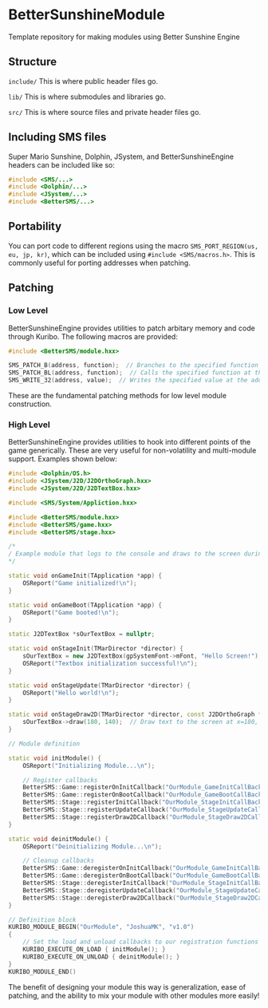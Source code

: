 # BetterSunshineModule
Template repository for making modules using Better Sunshine Engine

## Structure
`include/` This is where public header files go.

`lib/` This is where submodules and libraries go.

`src/` This is where source files and private header files go.

## Including SMS files
Super Mario Sunshine, Dolphin, JSystem, and BetterSunshineEngine headers can be included like so:

```c++
#include <SMS/...>
#include <Dolphin/...>
#include <JSystem/...>
#include <BetterSMS/...>
```

## Portability
You can port code to different regions using the macro `SMS_PORT_REGION(us, eu, jp, kr)`, which can be included using `#include <SMS/macros.h>`. This is commonly useful for porting addresses when patching.

## Patching

### Low Level
BetterSunshineEngine provides utilities to patch arbitary memory and code through Kuribo. The following macros are provided:

```c++
#include <BetterSMS/module.hxx>

SMS_PATCH_B(address, function);  // Branches to the specified function at the address
SMS_PATCH_BL(address, function);  // Calls the specified function at the address
SMS_WRITE_32(address, value);  // Writes the specified value at the address
```

These are the fundamental patching methods for low level module construction.

### High Level
BetterSunshineEngine provides utilities to hook into different points of the game generically. These are very useful for non-volatility and multi-module support. Examples shown below:

```c++
#include <Dolphin/OS.h>
#include <JSystem/J2D/J2DOrthoGraph.hxx>
#include <JSystem/J2D/J2DTextBox.hxx>

#include <SMS/System/Appliction.hxx>

#include <BetterSMS/module.hxx>
#include <BetterSMS/game.hxx>
#include <BetterSMS/stage.hxx>

/*
/ Example module that logs to the console and draws to the screen during gameplay
*/

static void onGameInit(TApplication *app) {
    OSReport("Game initialized!\n");
}

static void onGameBoot(TApplication *app) {
    OSReport("Game booted!\n");
}

static J2DTextBox *sOurTextBox = nullptr;

static void onStageInit(TMarDirector *director) {
    sOurTextBox = new J2DTextBox(gpSystemFont->mFont, "Hello Screen!");
    OSReport("Textbox initialization successful!\n");
}

static void onStageUpdate(TMarDirector *director) {
    OSReport("Hello world!\n");
}

static void onStageDraw2D(TMarDirector *director, const J2DOrthoGraph *ortho) {
    sOurTextBox->draw(180, 140);  // Draw text to the screen at x=180, y=140
}

// Module definition

static void initModule() {
    OSReport("Initializing Module...\n");

    // Register callbacks
    BetterSMS::Game::registerOnInitCallback("OurModule_GameInitCallBack", onGameInit);
    BetterSMS::Game::registerOnBootCallback("OurModule_GameBootCallBack", onGameBoot);
    BetterSMS::Stage::registerInitCallback("OurModule_StageInitCallBack", onStageInit);
    BetterSMS::Stage::registerUpdateCallback("OurModule_StageUpdateCallBack", onStageUpdate);
    BetterSMS::Stage::registerDraw2DCallback("OurModule_StageDraw2DCallBack", onStageDraw2D);
}

static void deinitModule() {
    OSReport("Deinitializing Module...\n");

    // Cleanup callbacks
    BetterSMS::Game::deregisterOnInitCallback("OurModule_GameInitCallBack");
    BetterSMS::Game::deregisterOnBootCallback("OurModule_GameBootCallBack");
    BetterSMS::Stage::deregisterInitCallback("OurModule_StageInitCallBack");
    BetterSMS::Stage::deregisterUpdateCallback("OurModule_StageUpdateCallBack");
    BetterSMS::Stage::deregisterDraw2DCallback("OurModule_StageDraw2DCallBack");
}

// Definition block
KURIBO_MODULE_BEGIN("OurModule", "JoshuaMK", "v1.0")
{
    // Set the load and unload callbacks to our registration functions
    KURIBO_EXECUTE_ON_LOAD { initModule(); }
    KURIBO_EXECUTE_ON_UNLOAD { deinitModule(); }
}
KURIBO_MODULE_END()
```

The benefit of designing your module this way is generalization, ease of patching, and the ability to mix your module with other modules more easily!